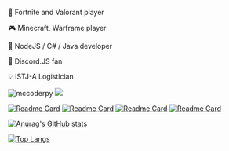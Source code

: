 🔫 Fortnite and Valorant player

🎮 Minecraft, Warframe player

💾 NodeJS / C# / Java developer

🔮 Discord.JS fan

💡 ISTJ-A Logistician

<p><img src="https://komarev.com/ghpvc/?username=Av32000&style=flat" alt=mccoderpy> <img src="https://dcbadge.vercel.app/api/shield/593436735380127770" /></p>

[![Readme Card](https://github-readme-stats.vercel.app/api/pin/?username=av32000&repo=Suggestions-Bot&theme=blueberry&bg_color=60,323232,151515)](https://github.com/Av32000/Suggestions-Bot) [![Readme Card](https://github-readme-stats.vercel.app/api/pin/?username=av32000&repo=YoutubeDownloader&theme=blueberry&bg_color=60,323232,151515)](https://github.com/Av32000/YoutubeDownloader) [![Readme Card](https://github-readme-stats.vercel.app/api/pin/?username=av32000&repo=CustomCsharpComponents&theme=blueberry&bg_color=60,323232,151515)](https://github.com/Av32000/CustomCsharpComponents) [![Readme Card](https://github-readme-stats.vercel.app/api/pin/?username=av32000&repo=VSTrad&theme=blueberry&bg_color=60,323232,151515)](https://github.com/Av32000/VSTrad)

[![Anurag's GitHub stats](https://github-readme-stats.vercel.app/api?username=av32000&hide=contribs,prs&show_icons=true&theme=blueberry&bg_color=60,323232,151515)](https://github.com/anuraghazra/github-readme-stats)

[![Top Langs](https://github-readme-stats.vercel.app/api/top-langs/?username=av32000&langs_count=8&hide=asp.net,hsl&theme=blueberry&bg_color=60,323232,151515)](https://github.com/anuraghazra/github-readme-stats)

